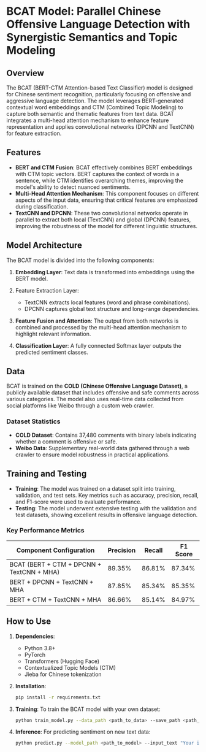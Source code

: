 # BCAT Model: Parallel Chinese Offensive Language Detection with Synergistic Semantics and Topic Modeling

## Overview

The BCAT (BERT-CTM Attention-based Text Classifier) model is designed for Chinese sentiment recognition, particularly focusing on offensive and aggressive language detection. The model leverages BERT-generated contextual word embeddings and CTM (Combined Topic Modeling) to capture both semantic and thematic features from text data. BCAT integrates a multi-head attention mechanism to enhance feature representation and applies convolutional networks (DPCNN and TextCNN) for feature extraction.

## Features

- **BERT and CTM Fusion**: BCAT effectively combines BERT embeddings with CTM topic vectors. BERT captures the context of words in a sentence, while CTM identifies overarching themes, improving the model's ability to detect nuanced sentiments.
- **Multi-Head Attention Mechanism**: This component focuses on different aspects of the input data, ensuring that critical features are emphasized during classification.
- **TextCNN and DPCNN**: These two convolutional networks operate in parallel to extract both local (TextCNN) and global (DPCNN) features, improving the robustness of the model for different linguistic structures.

## Model Architecture

The BCAT model is divided into the following components:

1. **Embedding Layer**: Text data is transformed into embeddings using the BERT model.

2. Feature Extraction Layer:

   - TextCNN extracts local features (word and phrase combinations).
   - DPCNN captures global text structure and long-range dependencies.
   
3. **Feature Fusion and Attention**: The output from both networks is combined and processed by the multi-head attention mechanism to highlight relevant information.

4. **Classification Layer**: A fully connected Softmax layer outputs the predicted sentiment classes.

## Data

BCAT is trained on the **COLD (Chinese Offensive Language Dataset)**, a publicly available dataset that includes offensive and safe comments across various categories. The model also uses real-time data collected from social platforms like Weibo through a custom web crawler.

### Dataset Statistics

- **COLD Dataset**: Contains 37,480 comments with binary labels indicating whether a comment is offensive or safe.
- **Weibo Data**: Supplementary real-world data gathered through a web crawler to ensure model robustness in practical applications.

## Training and Testing

- **Training**: The model was trained on a dataset split into training, validation, and test sets. Key metrics such as accuracy, precision, recall, and F1-score were used to evaluate performance.
- **Testing**: The model underwent extensive testing with the validation and test datasets, showing excellent results in offensive language detection.

### Key Performance Metrics

| Component Configuration                        | Precision | Recall | F1 Score |
|------------------------------------------------|-----------|--------|----------|
| BCAT (BERT + CTM + DPCNN + TextCNN + MHA)      | 89.35%    | 86.81% | 87.34%   |
| BERT + DPCNN + TextCNN + MHA                   | 87.85%    | 85.34% | 85.35%   |
| BERT + CTM + TextCNN + MHA                     | 86.66%    | 85.14% | 84.97%   |

## How to Use

1. **Dependencies**:

   - Python 3.8+
   - PyTorch
   - Transformers (Hugging Face)
   - Contextualized Topic Models (CTM)
   - Jieba for Chinese tokenization

2. **Installation**:

   ```bash
   pip install -r requirements.txt
   ```

3. **Training**: To train the BCAT model with your own dataset:

   ```bash
   python train_model.py --data_path <path_to_data> --save_path <path_to_save_model>
   ```

4. **Inference**: For predicting sentiment on new text data:

   ```bash
   python predict.py --model_path <path_to_model> --input_text "Your input text here"
   ```